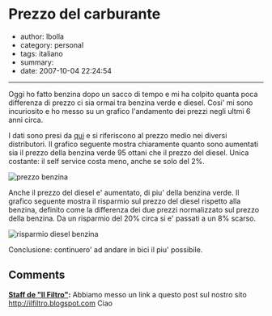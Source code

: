 # Prezzo del carburante

- author: lbolla
- category: personal
- tags: italiano
- summary: 
- date: 2007-10-04 22:24:54

----------------

Oggi ho fatto benzina dopo un sacco di tempo e mi ha colpito quanta poca
differenza di prezzo ci sia ormai tra benzina verde e diesel. Cosi' mi sono
incuriosito e ho messo su un grafico l'andamento dei prezzi negli ultmi 6 anni
circa.

I dati sono presi da [qui][1] e si riferiscono al prezzo medio nei diversi
distributori. Il grafico seguente mostra chiaramente quanto sono aumentati sia
il prezzo della benzina verde 95 ottani che il prezzo del diesel.  Unica
costante: il self service costa meno, anche se solo del 2%.

![prezzo benzina][2]

Anche il prezzo del diesel e' aumentato, di piu' della benzina verde. Il
grafico seguente mostra il risparmio sul prezzo del diesel rispetto alla
benzina, definito come la differenza dei due prezzi normalizzato sul prezzo
della benzina. Da un risparmio del 20% circa si e' passati a un 8% scarso.

![risparmio diesel benzina][3]

Conclusione: continuero' ad andare in bici il piu' possibile.

   [1]: http://www.prezzibenzina.it/ (prezzi della benzina)
   [2]: /blog/img/prezzo.png
   [3]: /blog/img/risparmio.png

## Comments

**[Staff de "Il Filtro"](#39 "2008-03-16 20:08:54"):** Abbiamo messo un link a questo post sul nostro sito http://ilfiltro.blogspot.com Ciao

